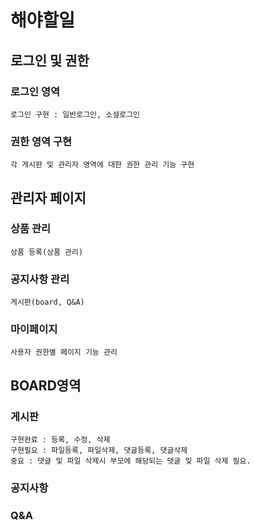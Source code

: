 # 해야할일

<!-- 공통 및 관리자 -->
<!-- 공통 영역 -->
## 로그인 및 권한
### 로그인 영역
    로그인 구현 : 일반로그인, 소셜로그인
### 권한 영역 구현
    각 게시판 및 관리자 영역에 대한 권한 관리 기능 구현
<!-- 관리 영역 -->
## 관리자 페이지
### 상품 관리
    상품 등록(상품 관리)
### 공지사항 관리
    게시판(board, Q&A)
### 마이페이지
    사용자 권한별 페이지 기능 관리
<!-- 사용자 영역 -->
## BOARD영역
### 게시판
    구현완료 : 등록, 수정, 삭제
    구현필요 : 파일등록, 파일삭제, 댓글등록, 댓글삭제
    중요 : 댓글 및 파일 삭제시 부모에 해당되는 댓글 및 파일 삭제 필요.
### 공지사항
### Q&A

